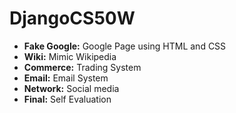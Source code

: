 # DjangoCS50W

<ul>
  <li><b>Fake Google:</b> Google Page using HTML and CSS</li>
  <li><b>Wiki:</b> Mimic Wikipedia</li>
  <li><b>Commerce:</b> Trading System</li>
  <li><b>Email:</b> Email System</li>
  <li><b>Network:</b> Social media</li>
  <li><b>Final:</b> Self Evaluation</li>
</ul>
